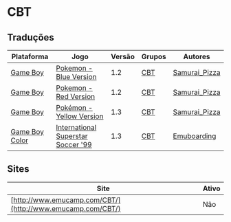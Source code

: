 # CBT

## Traduções

| Plataforma | Jogo | Versão | Grupos | Autores |
| ----------- | ----------- | ----------- | ----------- | ----------- |
| [Game Boy](../../traducoes/game-boy/) | [Pokemon - Blue Version](../../traducoes/game-boy/pokemon-blue-version_samurai_pizza/) | 1.2 | [CBT](../../grupos/cbt/) | [Samurai\_Pizza](../../autores/samurai_pizza/) |
| [Game Boy](../../traducoes/game-boy/) | [Pokemon - Red Version](../../traducoes/game-boy/pokemon-red-version_samurai_pizza/) | 1.2 | [CBT](../../grupos/cbt/) | [Samurai\_Pizza](../../autores/samurai_pizza/) |
| [Game Boy](../../traducoes/game-boy/) | [Pokémon - Yellow Version](../../traducoes/game-boy/pokemon-yellow-version_samurai_pizza/) | 1.3 | [CBT](../../grupos/cbt/) | [Samurai\_Pizza](../../autores/samurai_pizza/) |
| [Game Boy Color](../../traducoes/game-boy-color/) | [International Superstar Soccer '99](../../traducoes/game-boy-color/international-superstar-soccer-99_emuboarding/) | 1.3 | [CBT](../../grupos/cbt/) | [Emuboarding](../../autores/emuboarding/) |

## Sites

| Site | Ativo |
| ----------- | ----------- |
| [http://www.emucamp.com/CBT/](http://www.emucamp.com/CBT/) | Não |